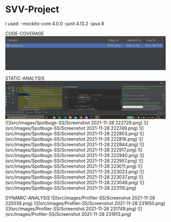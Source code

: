 # SVV-Project
I used:
-mockito-core 4.0.0
-junit 4.13.2
-java 8

CODE-COVERAGE
![](src/images/code-coverage.png)


STATIC-ANALYSIS
![](src/images/Spotbugs-SS/Screenshot%202021-11-28%20222652.png)
![](src/images/Spotbugs-SS/Screenshot 2021-11-28 222729.png)
![](src/images/Spotbugs-SS/Screenshot 2021-11-28 222749.png)
![](src/images/Spotbugs-SS/Screenshot 2021-11-28 222803.png)
![](src/images/Spotbugs-SS/Screenshot 2021-11-28 222818.png)
![](src/images/Spotbugs-SS/Screenshot 2021-11-28 222844.png)
![](src/images/Spotbugs-SS/Screenshot 2021-11-28 222917.png)
![](src/images/Spotbugs-SS/Screenshot 2021-11-28 222940.png)
![](src/images/Spotbugs-SS/Screenshot 2021-11-28 222957.png)
![](src/images/Spotbugs-SS/Screenshot 2021-11-28 223011.png)
![](src/images/Spotbugs-SS/Screenshot 2021-11-28 223023.png)
![](src/images/Spotbugs-SS/Screenshot 2021-11-28 223037.png)
![](src/images/Spotbugs-SS/Screenshot 2021-11-28 223048.png)
![](src/images/Spotbugs-SS/Screenshot 2021-11-28 223110.png)

DYNAMIC-ANALYSIS
![](src/images/Profiler-SS/Screenshot 2021-11-28 225038.png)
![](src/images/Profiler-SS/Screenshot 2021-11-28 231650.png)
![](src/images/Profiler-SS/Screenshot 2021-11-28 231749.png)
![](src/images/Profiler-SS/Screenshot 2021-11-28 231913.png)






